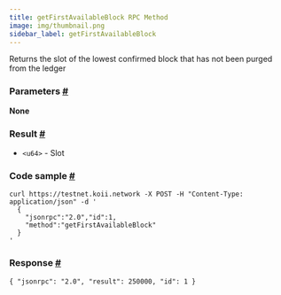 ```yaml
---
title: getFirstAvailableBlock RPC Method
image: img/thumbnail.png
sidebar_label: getFirstAvailableBlock
---   
```

Returns the slot of the lowest confirmed block that has not been purged from the ledger

### Parameters [#](#parameters)

**None**

### Result [#](#result)

*   `<u64>` - Slot

### Code sample [#](#code-sample)

```
curl https://testnet.koii.network -X POST -H "Content-Type: application/json" -d '
  {
    "jsonrpc":"2.0","id":1,
    "method":"getFirstAvailableBlock"
  }
'
```


### Response [#](#response)

```
{ "jsonrpc": "2.0", "result": 250000, "id": 1 }
```
